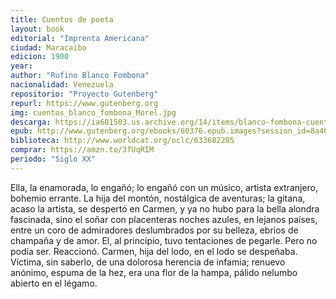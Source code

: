 ```yaml
---
title: Cuentos de poeta
layout: book
editorial: "Imprenta Americana"
ciudad: Maracaibo
edicion: 1900
year:
author: "Rufino Blanco Fombona"
nacionalidad: Venezuela
repositorio: "Proyecto Gutenberg"
repurl: https://www.gutenberg.org
img: cuentos_blanco_fombona_Morel.jpg
descarga: https://ia601503.us.archive.org/14/items/blanco-fombona-cuentos/blanco-fombona-cuentos.pdf
epub: http://www.gutenberg.org/ebooks/60376.epub.images?session_id=8a4024cf856ba29732eb76440e3b05adf4b05442
biblioteca: http://www.worldcat.org/oclc/633682205
comprar: https://amzn.to/3fUqRIM
periodo: "Siglo XX"
---
```

 
Ella, la enamorada, lo engañó; lo engañó con un músico, artista extranjero, bohemio errante. La hija del montón, nostálgica de aventuras; la gitana, acaso la artista, se despertó en Carmen, y ya no hubo para la bella alondra fascinada, sino el soñar con placenteras noches azules, en lejanos países, entre  un  coro  de  admiradores deslumbrados por  su  belleza, ebrios de champaña y de amor.
El, al principio, tuvo tentaciones de pegarle. Pero no podía ser. Reaccionó. Carmen, hija del lodo, en el lodo se despeñaba. Víctima, sin saberlo, de una dolorosa herencia de infamia; renuevo anónimo, espuma de la hez, era una flor de la hampa, pálido nelumbo abierto en el légamo.
